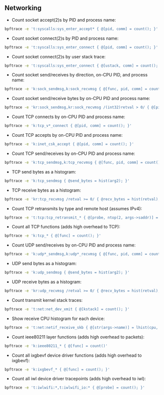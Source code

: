 ## Networking

- Count socket accept(2)s by PID and process name:

```bash
bpftrace -e 't:syscalls:sys_enter_accept* { @[pid, comm] = count(); }'
```

- Count socket connect(2)s by PID and process name:

```bash
bpftrace -e 't:syscalls:sys_enter_connect { @[pid, comm] = count(); }'
```

- Count socket connect(2)s by user stack trace:

```bash
bpftrace -e 't:syscalls:sys_enter_connect { @[ustack, comm] = count(); }'
```

- Count socket send/receives by direction, on-CPU PID, and process name:

```bash
bpftrace -e 'k:sock_sendmsg,k:sock_recvmsg { @[func, pid, comm] = count(); }'
```

- Count socket send/receive bytes by on-CPU PID and process name:

```bash
bpftrace -e 'kr:sock_sendmsg,kr:sock_recvmsg /(int32)retval > 0/ { @[pid, comm] = sum((int32)retval); }'
```

- Count TCP connects by on-CPU PID and process name:

```bash
bpftrace -e 'k:tcp_v*_connect { @[pid, comm] = count(); }'
```

- Count TCP accepts by on-CPU PID and process name:

```bash
bpftrace -e 'k:inet_csk_accept { @[pid, comm] = count(); }'
```

- Count TCP send/receives by on-CPU PID and process name:

```bash
bpftrace -e 'k:tcp_sendmsg,k:tcp_recvmsg { @[func, pid, comm] = count(); }'
```

- TCP send bytes as a histogram:

```bash
bpftrace -e 'k:tcp_sendmsg { @send_bytes = hist(arg2); }'
```

- TCP receive bytes as a histogram:

```bash
bpftrace -e 'kr:tcp_recvmsg /retval >= 0/ { @recv_bytes = hist(retval); }'
```

- Count TCP retransmits by type and remote host (assumes IPv4):

```bash
bpftrace -e 't:tcp:tcp_retransmit_* { @[probe, ntop(2, args->saddr)] = count(); }'
```

- Count all TCP functions (adds high overhead to TCP):

```bash
bpftrace -e 'k:tcp_* { @[func] = count(); }'
```

- Count UDP send/receives by on-CPU PID and process name:

```bash
bpftrace -e 'k:udp*_sendmsg,k:udp*_recvmsg { @[func, pid, comm] = count(); }'
```

- UDP send bytes as a histogram:

```bash
bpftrace -e 'k:udp_sendmsg { @send_bytes = hist(arg2); }'
```

- UDP receive bytes as a histogram:

```bash
bpftrace -e 'kr:udp_recvmsg /retval >= 0/ { @recv_bytes = hist(retval); }'
```

- Count transmit kernel stack traces:

```bash
bpftrace -e 't:net:net_dev_xmit { @[kstack] = count(); }'
```

- Show receive CPU histogram for each device:

```bash
bpftrace -e 't:net:netif_receive_skb { @[str(args->name)] = lhist(cpu, 0, 128, 1); }'
```

- Count ieee80211 layer functions (adds high overhead to packets):

```bash
bpftrace -e 'k:ieee80211_* { @[func] = count()'
```

- Count all ixgbevf device driver functions (adds high overhead to ixgbevf):

```bash
bpftrace -e 'k:ixgbevf_* { @[func] = count(); }'
```

- Count all iwl device driver tracepoints (adds high overhead to iwl):

```bash
bpftrace -e 't:iwlwifi:*,t:iwlwifi_io:* { @[probe] = count(); }'
```

